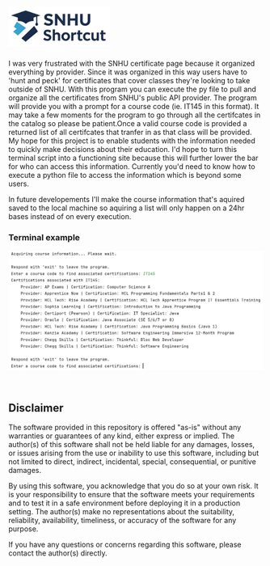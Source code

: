 # <a href="https://github.com/Cade-Bray/SNHU-Shortcut"><img src=".images/Logo.jpg?raw=true" alt="Project Logo" style="width:200px; height:auto;"></a>
I was very frustrated with the SNHU certificate page because it organized everything by provider.
Since it was organized in this way users have to 'hunt and peck' for certificates that cover classes
they're looking to take outside of SNHU. With this program you can execute the py file to pull and 
organize all the certificates from SNHU's public API provider. The program will provide you with a prompt
for a course code (ie. IT145 in this format). It may take a few moments for the program to go through all
the certifcates in the catalog so please be patient.Once a valid course code is provided a returned list of all
certifcates that tranfer in as that class will be provided. My hope for this project is to enable students
with the information needed to quickly make decisions about their education. I'd hope to turn this terminal
script into a functioning site because this will further lower the bar for who can access this information.
Currently you'd need to know how to execute a python file to access the information which is beyond some
users.

In future developements I'll make the course information that's aquired saved to the local machine so aquiring
a list will only happen on a 24hr bases instead of on every execution.


### Terminal example
![Terminal Example](.images/terminal_example.png)

<br>

## Disclaimer

The software provided in this repository is offered "as-is" without any warranties or guarantees of any kind, either express or implied. The author(s) of this software shall not be held liable for any damages, losses, or issues arising from the use or inability to use this software, including but not limited to direct, indirect, incidental, special, consequential, or punitive damages.

By using this software, you acknowledge that you do so at your own risk. It is your responsibility to ensure that the software meets your requirements and to test it in a safe environment before deploying it in a production setting. The author(s) make no representations about the suitability, reliability, availability, timeliness, or accuracy of the software for any purpose.

If you have any questions or concerns regarding this software, please contact the author(s) directly.
